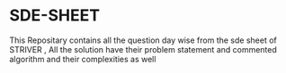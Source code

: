 # SDE-SHEET
This Repositary contains all the question day wise from the sde sheet of STRIVER , All the solution have their problem statement and commented algorithm and their complexities as well
